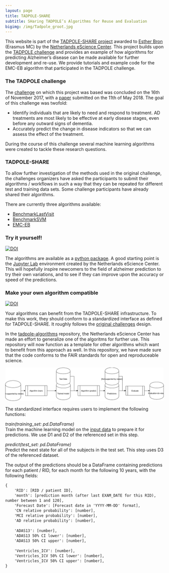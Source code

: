 ```yaml
---
layout: page
title: TADPOLE-SHARE
subtitle: SHaring TADPOLE’s Algorithms for Reuse and Evaluation
bigimg: /img/Tadpole_groot.jpg
---
```


This website is part of the [TADPOLE-SHARE project](https://www.esciencecenter.nl/project/tadpole-share) awarded to [Esther Bron](https://www.esciencecenter.nl/news/the-winner-of-the-young-escientist-award-2018-is) (Erasmus MC) by the [Netherlands eScience Center](https://www.esciencecenter.nl/). This project builds upon the [TADPOLE challenge](https://tadpole.grand-challenge.org/) and provides an example of how algorithms for predicting Alzheimer’s disease can be made available for further development and re-use. We provide tutorials and example code for the EMC-EB algorithm that participated in the TADPOLE challenge.

### The TADPOLE challenge

The [challenge](https://tadpole.grand-challenge.org/) on which this project was based was concluded on the 16th of November 2017, with a [paper](https://arxiv.org/abs/1805.03909) submitted on the 11th of May 2018. The goal of this challenge was twofold:
- Identify individuals that are likely to need and respond to treatment. AD treatments are most likely to be effective at early disease stages, even before any outward signs of dementia.
- Accurately predict the change in disease indicators so that we can assess the effect of the treatment.

During the course of this challenge several machine learning algorithms were created to tackle these research questions. 

### TADPOLE-SHARE

To allow further investigation of the methods used in the original challenge, the challenges organizers have asked the participants to submit their algorithms / workflows in such a way that they can be repeated for different test and training data sets. Some challenge participants have already shared their algorithms.

There are currently three algorithms available:
- [BenchmarkLastVisit](https://github.com/tadpole-share/tadpole-algorithms/tree/benchmark_last_visit/tadpole_algorithms/models/benchmark_last_visit)
- [BenchmarkSVM](https://github.com/tadpole-share/tadpole-algorithms/tree/master/tadpole_algorithms/models/simple_svm)
- [EMC-EB](https://github.com/tadpole-share/tadpole-algorithms/tree/master/tadpole_algorithms/models/ecmeb)

### Try it yourself!
[![DOI](https://zenodo.org/badge/188199845.svg)](https://zenodo.org/badge/latestdoi/188199845)

The algorithms are available as a [python package](https://github.com/tadpole-share/tadpole-algorithms/). 
A good starting point is the [Jupyter Lab](https://github.com/tadpole-share/jupyter) environment created by the
Netherlands eScience Center.
This will hopefully inspire newcomers to the field of alzheimer prediction to try their own variations, and to see if 
they can improve upon the accuracy or speed of the predictions.

### Make your own algorithm compatible
[![DOI](https://zenodo.org/badge/227615738.svg)](https://zenodo.org/badge/latestdoi/227615738)

Your algorithms can benefit from the TADPOLE-SHARE infrastructure. To make this work, they should conform to a standardized interface as defined for TADPOLE-SHARE. It roughly follows the [original challenges](https://tadpole.grand-challenge.org/) design. 

In the [tadpole-algorithms](https://github.com/tadpole-share/tadpole-algorithms) repository, the Netherlands eScience Center has made an effort
to generalize one of the algoritms for further use. This repository will now function as a template for other algorithms which want to benefit from this approach as well. In this repository, we have made sure that the code conforms to the FAIR standards for open and reproduceable science.

![](img/tadpole_diagram.svg)

The standardized interface requires users to implement the following functions:

*train(training_set: pd.DataFrame)*  
Train the machine learning model on the [input data](https://tadpole.grand-challenge.org/Data/) to prepare it for predictions. We use D1 and D2 of the referenced set in this step.

*predict(test_set: pd.DataFrame)*  
Predict the next state for all of the subjects in the test set. This step uses D3 of the referenced dataset.

The output of the predictions should be a DataFrame containing predictions for each patient / RID,
for each month for the following 10 years, with the following fields:
```
{
    'RID': [RID / patient ID],
    'month': [prediction month (after last EXAM_DATE for this RID), number between 1 and 120],
    'Forecast Date': [Forecast date in 'YYYY-MM-DD' format],
    'CN relative probability': [number],
    'MCI relative probability': [number],
    'AD relative probability': [number],

    'ADAS13': [number],
    'ADAS13 50% CI lower': [number],
    'ADAS13 50% CI upper': [number],

    'Ventricles_ICV': [number],
    'Ventricles_ICV 50% CI lower': [number],
    'Ventricles_ICV 50% CI upper': [number],
}
```
